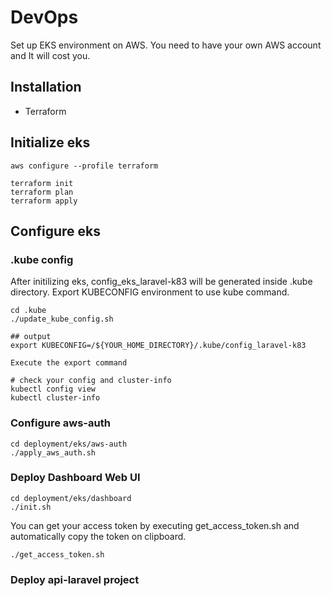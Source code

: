 # DevOps
Set up EKS environment on AWS. You need to have your own AWS account and It will cost you.

## Installation

- Terraform

## Initialize eks

```
aws configure --profile terraform
```

```
terraform init
terraform plan
terraform apply
```

## Configure eks

### .kube config

After initilizing eks, config_eks_laravel-k83 will be generated inside .kube directory.
Export KUBECONFIG environment to use kube command.

```
cd .kube
./update_kube_config.sh

## output
export KUBECONFIG=/${YOUR_HOME_DIRECTORY}/.kube/config_laravel-k83

Execute the export command

# check your config and cluster-info
kubectl config view
kubectl cluster-info
```

### Configure aws-auth
```
cd deployment/eks/aws-auth
./apply_aws_auth.sh
```

### Deploy Dashboard Web UI

```
cd deployment/eks/dashboard
./init.sh
```

You can get your access token by executing get_access_token.sh and automatically copy the token on clipboard.
```
./get_access_token.sh
```

### Deploy api-laravel project

```

